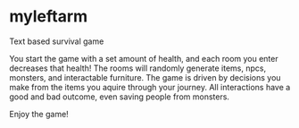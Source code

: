 # myleftarm
Text based survival game

You start the game with a set amount of health, and each room you enter decreases that health!
The rooms will randomly generate items, npcs, monsters, and interactable furniture.
The game is driven by decisions you make from the items you aquire through your journey.
All interactions have a good and bad outcome, even saving people from monsters.

Enjoy the game!
